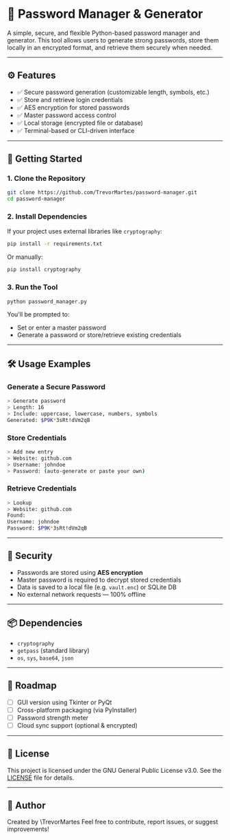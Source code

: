 # 🔐 Password Manager & Generator

A simple, secure, and flexible Python-based password manager and generator. This tool allows users to generate strong passwords, store them locally in an encrypted format, and retrieve them securely when needed.

---

## ⚙️ Features

- ✅ Secure password generation (customizable length, symbols, etc.)
- ✅ Store and retrieve login credentials
- ✅ AES encryption for stored passwords
- ✅ Master password access control
- ✅ Local storage (encrypted file or database)
- ✅ Terminal-based or CLI-driven interface

---

## 🚀 Getting Started

### 1. Clone the Repository

```bash
git clone https://github.com/TrevorMartes/password-manager.git
cd password-manager
````

### 2. Install Dependencies

If your project uses external libraries like `cryptography`:

```bash
pip install -r requirements.txt
```

Or manually:

```bash
pip install cryptography
```

### 3. Run the Tool

```bash
python password_manager.py
```

You'll be prompted to:

* Set or enter a master password
* Generate a password or store/retrieve existing credentials

---

## 🛠️ Usage Examples

### Generate a Secure Password

```bash
> Generate password
> Length: 16
> Include: uppercase, lowercase, numbers, symbols
Generated: $P9K*3sRt!dVm2qB
```

### Store Credentials

```bash
> Add new entry
> Website: github.com
> Username: johndoe
> Password: (auto-generate or paste your own)
```

### Retrieve Credentials

```bash
> Lookup
> Website: github.com
Found:
Username: johndoe
Password: $P9K*3sRt!dVm2qB
```

---

## 🔐 Security

* Passwords are stored using **AES encryption**
* Master password is required to decrypt stored credentials
* Data is saved to a local file (e.g. `vault.enc`) or SQLite DB
* No external network requests — 100% offline

---

## 📦 Dependencies

* `cryptography`
* `getpass` (standard library)
* `os`, `sys`, `base64`, `json`

---

## 🧭 Roadmap

* [ ] GUI version using Tkinter or PyQt
* [ ] Cross-platform packaging (via PyInstaller)
* [ ] Password strength meter
* [ ] Cloud sync support (optional & encrypted)

---

## 📜 License

This project is licensed under the GNU General Public License v3.0. See the [LICENSE](./LICENSE) file for details.

---

## 👤 Author

Created by \TrevorMartes
Feel free to contribute, report issues, or suggest improvements!

```
